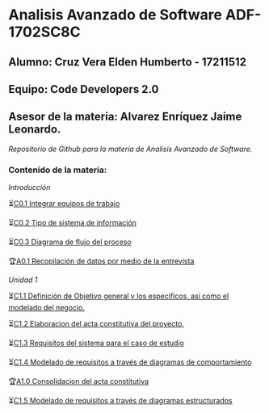 # Analisis Avanzado de Software ADF-1702SC8C

## Alumno: Cruz Vera Elden Humberto - 17211512

## Equipo: Code Developers 2.0

## Asesor de la materia: Alvarez Enríquez Jaime Leonardo.

*Repositorio de Github para la materia de Analisis Avanzado de Software.*

### Contenido de la materia:
*Introducción*

:hourglass_flowing_sand:[C0.1 Integrar equipos de trabajo](https://github.com/CruzVeraEldenHumberto/Analisis-Avanzado-de-Software-Cruz-Vera/blob/master/pdf/C0.1_IntegrarEquiposdeTrabajo_EldenCruz.pdf)

:hourglass_flowing_sand:[C0.2  Tipo de sistema de información](https://github.com/CruzVeraEldenHumberto/Analisis-Avanzado-de-Software-Cruz-Vera/blob/master/blog/C0.2_Tipo_de_Sistema_Desarrollar_EldenCruz.md)

:hourglass_flowing_sand:[C0.3 Diagrama de flujo del proceso](https://github.com/CruzVeraEldenHumberto/Analisis-Avanzado-de-Software-Cruz-Vera/blob/master/blog/C0.3_DiagramadeFlujo_Proceso_EldenCruz.md)

:trophy:[A0.1 Recopilación de datos por medio de la entrevista](https://github.com/CruzVeraEldenHumberto/Analisis-Avanzado-de-Software-Cruz-Vera/blob/master/blog/A0.1_InterviewConsolidation_EldenCruz.md)

*Unidad 1*

:hourglass_flowing_sand:[C1.1 Definición de Objetivo general y los especificos, asi como el modelado del negocio.](https://github.com/CruzVeraEldenHumberto/Analisis-Avanzado-de-Software-Cruz-Vera/blob/master/blog/C1.1_ObjetivosGenerales_EldenCruz.md)

:hourglass_flowing_sand:[C1.2 Elaboracion del acta constitutiva del proyecto.](https://github.com/CruzVeraEldenHumberto/Analisis-Avanzado-de-Software-Cruz-Vera/blob/master/blog/C1.2_ActaConstitutiva_delProyecto_EldenCruz.md)

:hourglass_flowing_sand:[C1.3 Requisitos del sistema para el caso de estudio](https://github.com/CruzVeraEldenHumberto/Analisis-Avanzado-de-Software-Cruz-Vera/blob/master/blog/C1.3_Requisitos_del_sistema_EldenCruz.md)

:hourglass_flowing_sand:[C1.4 Modelado de requisitos a través de diagramas de comportamiento](https://github.com/CruzVeraEldenHumberto/Analisis-Avanzado-de-Software-Cruz-Vera/blob/master/blog/C1.4_UML_Casos_de_uso_secuencia_clases_EldenCruz.md)

:trophy:[A1.0 Consolidacion del acta constitutiva](https://github.com/CruzVeraEldenHumberto/Analisis-Avanzado-de-Software-Cruz-Vera/blob/master/pdf/A1.0_ConstitutiveAct_EldenCruz.pdf)

:hourglass_flowing_sand:[C1.5  Modelado de requisitos a través de diagramas estructurados](https://github.com/CruzVeraEldenHumberto/Analisis-Avanzado-de-Software-Cruz-Vera/blob/master/blog/C1.5_UML_Estado_componentes_EldenCruz.md)